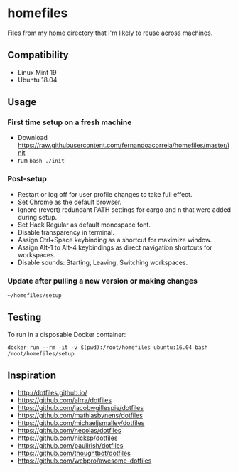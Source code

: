# homefiles
Files from my home directory that I'm likely to reuse across machines.

## Compatibility

* Linux Mint 19
* Ubuntu 18.04

## Usage

### First time setup on a fresh machine

* Download https://raw.githubusercontent.com/fernandoacorreia/homefiles/master/init
* run `bash ./init`

### Post-setup

* Restart or log off for user profile changes to take full effect.
* Set Chrome as the default browser.
* Ignore (revert) redundant PATH settings for cargo and n that were added during setup.
* Set Hack Regular as default monospace font.
* Disable transparency in terminal.
* Assign Ctrl+Space keybinding as a shortcut for maximize window.
* Assign Alt-1 to Alt-4 keybindings as direct navigation shortcuts for workspaces.
* Disable sounds: Starting, Leaving, Switching workspaces.

### Update after pulling a new version or making changes

```
~/homefiles/setup
```

## Testing

To run in a disposable Docker container:

```
docker run --rm -it -v $(pwd):/root/homefiles ubuntu:16.04 bash
/root/homefiles/setup
```

## Inspiration

* http://dotfiles.github.io/
* https://github.com/alrra/dotfiles
* https://github.com/jacobwgillespie/dotfiles
* https://github.com/mathiasbynens/dotfiles
* https://github.com/michaeljsmalley/dotfiles
* https://github.com/necolas/dotfiles
* https://github.com/nicksp/dotfiles
* https://github.com/paulirish/dotfiles
* https://github.com/thoughtbot/dotfiles
* https://github.com/webpro/awesome-dotfiles
